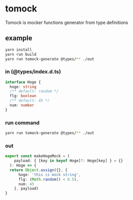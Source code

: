 # tomock
Tomock is mocker functions generator from type definitions

## example
```bash
yarn install
yarn run build
yarn run tomock-generate @types/** ./out
```

### in (@types/index.d.ts)

```typescript
interface Hoge {
  hoge: string
  /** default: random */
  flg: boolean
  /** default: 45 */
  num: number
}
```

### run command

```bash
yarn run tomock-generate @types/** ./out
```

### out

```typescript
export const makeHogeMock = (
    payload: { [key in keyof Hoge]?: Hoge[key] } = {}
  ): Hoge => {
  return Object.assign({}, {
      hoge: 'this is mock string',
      flg: (Math.random() < 0.5),
      num: 45
    }, payload)
}
```
